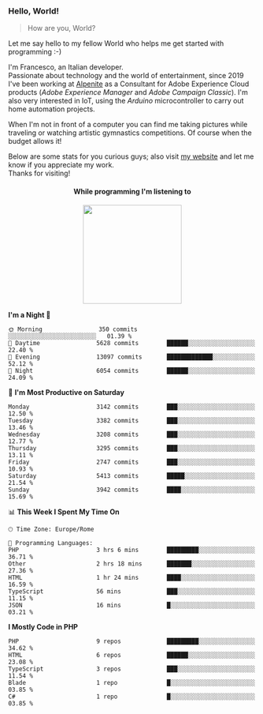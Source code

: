 ### Hello, World!

> How are you, World?

Let me say hello to my fellow World who helps me get started with programming :-)

I'm Francesco, an Italian developer.  
Passionate about technology and the world of entertainment, since 2019 I've been working at [Alpenite](https://www.alpenite.com) as a Consultant for Adobe Experience Cloud products (*Adobe Experience Manager* and *Adobe Campaign Classic*). I'm also very interested in IoT, using the *Arduino* microcontroller to carry out home automation projects.

When I'm not in front of a computer you can find me taking pictures while traveling or watching artistic gymnastics competitions. Of course when the budget allows it!

Below are some stats for you curious guys; also visit [my website](https://www.francescorega.eu) and let me know if you appreciate my work.  
Thanks for visiting!

<div align="center">
  <h4>While programming I'm listening to</h4>
  <a href="https://apps.francescorega.eu/now-playing/11147232609" target="_blank"><img src="https://apps.francescorega.eu/now-playing/11147232609" width="200"></a>
</div>

<!--START_SECTION:waka-->
**I'm a Night 🦉** 

```text
🌞 Morning                350 commits         ░░░░░░░░░░░░░░░░░░░░░░░░░   01.39 % 
🌆 Daytime                5628 commits        ██████░░░░░░░░░░░░░░░░░░░   22.40 % 
🌃 Evening                13097 commits       █████████████░░░░░░░░░░░░   52.12 % 
🌙 Night                  6054 commits        ██████░░░░░░░░░░░░░░░░░░░   24.09 % 
```
📅 **I'm Most Productive on Saturday** 

```text
Monday                   3142 commits        ███░░░░░░░░░░░░░░░░░░░░░░   12.50 % 
Tuesday                  3382 commits        ███░░░░░░░░░░░░░░░░░░░░░░   13.46 % 
Wednesday                3208 commits        ███░░░░░░░░░░░░░░░░░░░░░░   12.77 % 
Thursday                 3295 commits        ███░░░░░░░░░░░░░░░░░░░░░░   13.11 % 
Friday                   2747 commits        ███░░░░░░░░░░░░░░░░░░░░░░   10.93 % 
Saturday                 5413 commits        █████░░░░░░░░░░░░░░░░░░░░   21.54 % 
Sunday                   3942 commits        ████░░░░░░░░░░░░░░░░░░░░░   15.69 % 
```


📊 **This Week I Spent My Time On** 

```text
🕑︎ Time Zone: Europe/Rome

💬 Programming Languages: 
PHP                      3 hrs 6 mins        █████████░░░░░░░░░░░░░░░░   36.71 % 
Other                    2 hrs 18 mins       ███████░░░░░░░░░░░░░░░░░░   27.36 % 
HTML                     1 hr 24 mins        ████░░░░░░░░░░░░░░░░░░░░░   16.59 % 
TypeScript               56 mins             ███░░░░░░░░░░░░░░░░░░░░░░   11.15 % 
JSON                     16 mins             █░░░░░░░░░░░░░░░░░░░░░░░░   03.21 % 
```

**I Mostly Code in PHP** 

```text
PHP                      9 repos             █████████░░░░░░░░░░░░░░░░   34.62 % 
HTML                     6 repos             ██████░░░░░░░░░░░░░░░░░░░   23.08 % 
TypeScript               3 repos             ███░░░░░░░░░░░░░░░░░░░░░░   11.54 % 
Blade                    1 repo              █░░░░░░░░░░░░░░░░░░░░░░░░   03.85 % 
C#                       1 repo              █░░░░░░░░░░░░░░░░░░░░░░░░   03.85 % 
```




<!--END_SECTION:waka-->
